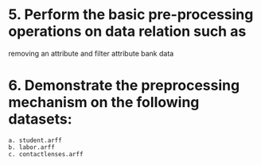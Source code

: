 # 5. Perform the basic pre-processing operations on data relation such as
removing an attribute and filter attribute bank data

# 6. Demonstrate the preprocessing mechanism on the following datasets:
    a. student.arff
    b. labor.arff
    c. contactlenses.arff
